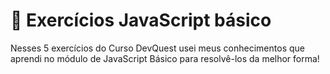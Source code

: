 # 🤺 Exercícios JavaScript básico 

Nesses 5 exercícios do Curso DevQuest usei meus conhecimentos que aprendi no módulo de JavaScript Básico para resolvê-los da melhor forma!